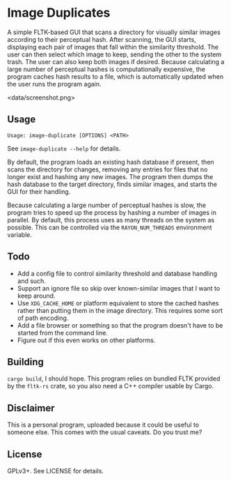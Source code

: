 # Image Duplicates

A simple FLTK-based GUI that scans a directory for visually similar images
according to their perceptual hash. After scanning, the GUI starts, displaying
each pair of images that fall within the similarity threshold. The user can then
select which image to keep, sending the other to the system trash. The user can
also keep both images if desired. Because calculating a large number of
perceptual hashes is computationally expensive, the program caches hash results
to a file, which is automatically updated when the user runs the program again.

<data/screenshot.png>

## Usage

`Usage: image-duplicate [OPTIONS] <PATH>`

See `image-duplicate --help` for details.

By default, the program loads an existing hash database if present, then scans
the directory for changes, removing any entries for files that no longer exist
and hashing any new images. The program then dumps the hash database to the
target directory, finds similar images, and starts the GUI for their handling.

Because calculating a large number of perceptual hashes is slow, the program
tries to speed up the process by hashing a number of images in parallel. By
default, this process uses as many threads on the system as possible. This can
be controlled via the `RAYON_NUM_THREADS` environment variable.

## Todo

 - Add a config file to control similarity threshold and database handling and
   such.
 - Support an ignore file so skip over known-similar images that I want to keep
   around.
 - Use `XDG_CACHE_HOME` or platform equivalent to store the cached hashes rather
   than putting them in the image directory. This requires some sort of path
   encoding.
 - Add a file browser or something so that the program doesn't have to be
   started from the command line.
 - Figure out if this even works on other platforms.

## Building

`cargo build`, I should hope. This program relies on bundled FLTK provided by
the `fltk-rs` crate, so you also need a C++ compiler usable by Cargo.

## Disclaimer

This is a personal program, uploaded because it could be useful to someone else.
This comes with the usual caveats. Do you trust me?

## License

GPLv3+. See LICENSE for details.
